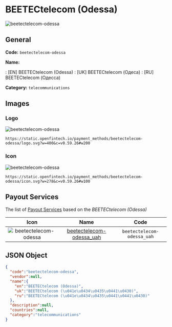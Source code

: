 
# BEETECtelecom (Odessa) 
![beetectelecom-odessa](https://static.openfintech.io/payment_methods/beetectelecom-odessa/logo.svg?w=400&c=v0.59.26#w200)  

## General 
**Code:** `beetectelecom-odessa` 
 
**Name:** 
 
:	[EN] BEETECtelecom (Odessa) 
:	[UK] BEETECtelecom (Одеса) 
:	[RU] BEETECtelecom (Одесса) 
 
**Category:** `telecommunications` 
 

## Images 

### Logo 
![beetectelecom-odessa](https://static.openfintech.io/payment_methods/beetectelecom-odessa/logo.svg?w=400&c=v0.59.26#w200)  

```
https://static.openfintech.io/payment_methods/beetectelecom-odessa/logo.svg?w=400&c=v0.59.26#w200
```  

### Icon 
![beetectelecom-odessa](https://static.openfintech.io/payment_methods/beetectelecom-odessa/icon.svg?w=278&c=v0.59.26#w100)  

```
https://static.openfintech.io/payment_methods/beetectelecom-odessa/icon.svg?w=278&c=v0.59.26#w100
```  

## Payout Services 
 
The list of [Payout Services](/payout-services/) based on the _BEETECtelecom (Odessa)_ 

|Icon|Name|Code| 
|:---:|:---:|:---:| 
|![beetectelecom-odessa](https://static.openfintech.io/payout_methods/beetectelecom-odessa/icon.png?w=278&c=v0.59.26#w40) |[beetectelecom-odessa_uah](/payout-services/beetectelecom-odessa_uah/)|`beetectelecom-odessa_uah`| 
 

## JSON Object 

```json
{
  "code":"beetectelecom-odessa",
  "vendor":null,
  "name":{
    "en":"BEETECtelecom (Odessa)",
    "uk":"BEETECtelecom (\u041e\u0434\u0435\u0441\u0430)",
    "ru":"BEETECtelecom (\u041e\u0434\u0435\u0441\u0441\u0430)"
  },
  "description":null,
  "countries":null,
  "category":"telecommunications"
}
```  
